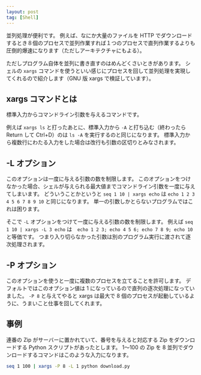 ```yaml
---
layout: post
tag: [Shell]
---
```


並列処理が便利です。
例えば、なにか大量のファイルを HTTP でダウンロードするとき８個のプロセスで並列作業すれば１つのプロセスで直列作業するよりも圧倒的爆速になります（ただしアーキテクチャにもよる）。

ただしプログラム自体を並列に書き直すのはめんどくさいときがあります。
シェルの `xargs` コマンドを使うといい感じにプロセスを回して並列処理を実現してくれるので紹介します（GNU 版 xargs で検証しています）。

## xargs コマンドとは

標準入力からコマンドライン引数を与えるコマンドです。

例えば `xargs ls` と打ったあとに、標準入力から `-A` と打ち込む（終わったら Return して Ctrl+D）のは `ls -A` を実行するのと同じになります。
標準入力から複数行にわたる入力をした場合は改行も引数の区切りとみなされます。

## -L オプション

このオプションは一度に与える引数の数を制限します。
このオプションをつけなかった場合、シェルが与えられる最大値までコマンドライン引数を一度に与えてしまいます。
どういうことかというと `seq 1 10 | xargs echo` は `echo 1 2 3 4 5 6 7 8 9 10` と同じになります。
単一の引数しかとらないプログラムではこれは困ります。

そこで `-L` オプションをつけて一度に与える引数の数を制限します。
例えば `seq 1 10 | xargs -L 3 echo` は　`echo 1 2 3; echo 4 5 6; echo 7 8 9; echo 10` と等価です。
つまり入り切らなかった引数は別のプログラム実行に渡されて逐次処理されます。

## -P オプション

このオプションを使うと一度に複数のプロセスを立てることを許可します。
デフォルトではこのオプション値は 1 になっているので直列の逐次処理になっていました。
`-P 8` と与えてやると xargs は最大で 8 個のプロセスが起動しているように、うまいこと仕事を回してくれます。

## 事例

連番の Zip がサーバーに置かれていて、番号を与えると対応する Zip をダウンロードする Python スクリプトがあったとします。
1〜100 の Zip を 8 並列でダウンロードするコマンドはこのような入力になります。

```sh
seq 1 100 | xargs -P 8 -L 1 python download.py
```
